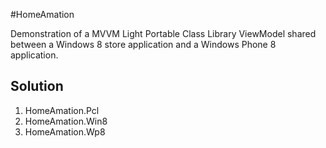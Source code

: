 #HomeAmation

Demonstration of a MVVM Light Portable Class Library ViewModel shared between a Windows 8 store application and a Windows Phone 8 application.

## Solution
1. HomeAmation.Pcl
2. HomeAmation.Win8
3. HomeAmation.Wp8

